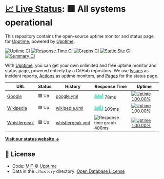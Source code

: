 # [📈 Live Status](https://upptime.github.io/upptime): <!--live status--> **🟩 All systems operational**

This repository contains the open-source uptime monitor and status page for [Upptime](https://upptime.js.org), powered by [Upptime](https://github.com/upptime/upptime).

[![Uptime CI](https://github.com/koj-co/upptime/workflows/Uptime%20CI/badge.svg)](https://github.com/koj-co/upptime/actions?query=workflow%3A%22Uptime+CI%22)
[![Response Time CI](https://github.com/koj-co/upptime/workflows/Response%20Time%20CI/badge.svg)](https://github.com/koj-co/upptime/actions?query=workflow%3A%22Response+Time+CI%22)
[![Graphs CI](https://github.com/koj-co/upptime/workflows/Graphs%20CI/badge.svg)](https://github.com/koj-co/upptime/actions?query=workflow%3A%22Graphs+CI%22)
[![Static Site CI](https://github.com/koj-co/upptime/workflows/Static%20Site%20CI/badge.svg)](https://github.com/koj-co/upptime/actions?query=workflow%3A%22Static+Site+CI%22)
[![Summary CI](https://github.com/koj-co/upptime/workflows/Summary%20CI/badge.svg)](https://github.com/koj-co/upptime/actions?query=workflow%3A%22Summary+CI%22)

With [Upptime](https://upptime.js.org), you can get your own unlimited and free uptime monitor and status page, powered entirely by a GitHub repository. We use [Issues](https://github.com/upptime/upptime/issues) as incident reports, [Actions](https://github.com/upptime/upptime/actions) as uptime monitors, and [Pages](https://upptime.github.io/upptime) for the status page.

<!--start: status pages-->
<!-- This summary is generated by Upptime (https://github.com/upptime/upptime) -->
<!-- Do not edit this manually, your changes will be overwritten -->

| URL                                      | Status | History                                                                                            | Response Time                                                                     | Uptime                                                                                                                                                                                                                       |
| ---------------------------------------- | ------ | -------------------------------------------------------------------------------------------------- | --------------------------------------------------------------------------------- | ---------------------------------------------------------------------------------------------------------------------------------------------------------------------------------------------------------------------------- |
| [Google](https://www.google.com)         | 🟩 Up  | [google.yml](https://github.com/whistlerbrad/uptime/commits/master/history/google.yml)             | <img alt="Response time graph" src="./graphs/google.png" height="20"> 78ms        | [![Uptime 100.00%](https://img.shields.io/endpoint?url=https%3A%2F%2Fraw.githubusercontent.com%2Fwhistlerbrad%2Fuptime%2Fmaster%2Fapi%2Fgoogle%2Fuptime.json)](https://upptime.github.io/upptime/history/google)             |
| [Wikipedia](https://en.wikipedia.org)    | 🟩 Up  | [wikipedia.yml](https://github.com/whistlerbrad/uptime/commits/master/history/wikipedia.yml)       | <img alt="Response time graph" src="./graphs/wikipedia.png" height="20"> 109ms    | [![Uptime 100.00%](https://img.shields.io/endpoint?url=https%3A%2F%2Fraw.githubusercontent.com%2Fwhistlerbrad%2Fuptime%2Fmaster%2Fapi%2Fwikipedia%2Fuptime.json)](https://upptime.github.io/upptime/history/wikipedia)       |
| [Whistlerpeak](https://whistlerpeak.com) | 🟩 Up  | [whistlerpeak.yml](https://github.com/whistlerbrad/uptime/commits/master/history/whistlerpeak.yml) | <img alt="Response time graph" src="./graphs/whistlerpeak.png" height="20"> 400ms | [![Uptime 100.00%](https://img.shields.io/endpoint?url=https%3A%2F%2Fraw.githubusercontent.com%2Fwhistlerbrad%2Fuptime%2Fmaster%2Fapi%2Fwhistlerpeak%2Fuptime.json)](https://upptime.github.io/upptime/history/whistlerpeak) |

<!--end: status pages-->

[**Visit our status website →**](https://upptime.github.io/upptime)

## 📄 License

- Code: [MIT](./LICENSE) © [Upptime](https://upptime.js.org)
- Data in the `./history` directory: [Open Database License](https://opendatacommons.org/licenses/odbl/1-0/)
